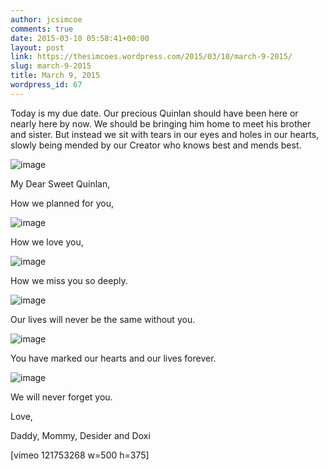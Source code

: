 ```yaml
---
author: jcsimcoe
comments: true
date: 2015-03-10 05:58:41+00:00
layout: post
link: https://thesimcoes.wordpress.com/2015/03/10/march-9-2015/
slug: march-9-2015
title: March 9, 2015
wordpress_id: 67
---
```


Today is my due date. Our precious Quinlan should have been here or nearly here by now. We should be bringing him home to meet his brother and sister. But instead we sit with tears in our eyes and holes in our hearts, slowly being mended by our Creator who knows best and mends best.

![image](/public/assets/0f46876eb32fdf81b3fbd1f320559013/tumblr_inline_nkzeh0iFMw1qb8l8q.jpg)

My Dear Sweet Quinlan,

How we planned for you,

![image](/public/assets/68f8425844593f3b35801c665fd9c1ce/tumblr_inline_nkzek9f8zY1qb8l8q.jpg)

How we love you,

![image](/public/assets/50f865dfbbdcf795e989223cce968fea/tumblr_inline_nkzej2HRBS1qb8l8q.jpg)

How we miss you so deeply.

![image](/public/assets/3be61aaa6873c7215341c426e443a7ec/tumblr_inline_nkzel8wiRo1qb8l8q.jpg)

Our lives will never be the same without you.

![image](/public/assets/6ec0eefcbe56aafeaeb3def6b511ac2d/tumblr_inline_nkzem8RhAA1qb8l8q.jpg)

You have marked our hearts and our lives forever.

![image](/public/assets/e49d667f824fcc19d19971da143b6d99/tumblr_inline_nkzeob5D8K1qb8l8q.jpg)

We will never forget you.

Love, 

Daddy, Mommy, Desider and Doxi

[vimeo 121753268 w=500 h=375]
